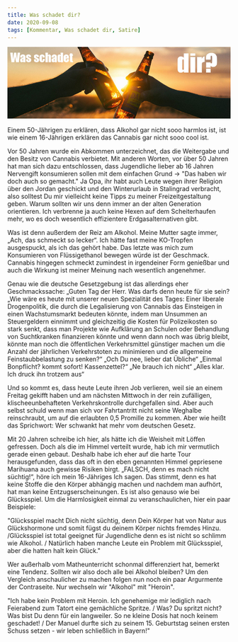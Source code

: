 ```yaml
---
title: Was schadet dir?
date: 2020-09-08
tags: [Kommentar, Was schadet dir, Satire]
---
```


![](/assets/img/wasschadetdir.jpg)

Einem 50-Jährigen zu erklären, dass Alkohol gar nicht sooo harmlos ist, ist wie einem 16-Jährigen erklären das Cannabis gar nicht sooo cool ist.

Vor 50 Jahren wurde ein Abkommen unterzeichnet, das die Weitergabe und den Besitz von Cannabis verbietet. Mit anderen Worten, vor über 50 Jahren hat man sich dazu entschlossen, dass Jugendliche lieber ab 16 Jahren Nervengift konsumieren sollen mit dem einfachen Grund → "Das haben wir doch auch so gemacht." Ja Opa, ihr habt auch Leute wegen ihrer Religion über den Jordan geschickt und den Winterurlaub in Stalingrad verbracht, also solltest Du mir vielleicht keine Tipps zu meiner Freizeitgestaltung geben. Warum sollten wir uns denn immer an der alten Generation orientieren. Ich verbrenne ja auch keine Hexen auf dem Scheiterhaufen mehr, wo es doch wesentlich effizientere Erdgasalternativen gibt.

Was ist denn außerdem der Reiz am Alkohol. Meine Mutter sagte immer, „Ach, das schmeckt so lecker“. Ich hätte fast meine KO-Tropfen ausgespuckt, als ich das gehört habe. Das letzte was mich zum Konsumieren von Flüssigethanol bewegen würde ist der Geschmack. Cannabis hingegen schmeckt zumindest in irgendeiner Form genießbar und auch die Wirkung ist meiner Meinung nach wesentlich angenehmer.

Genau wie die deutsche Gesetzgebung ist das allerdings eher Geschmackssache: „Guten Tag der Herr. Was darfs denn heute für sie sein? „Wie wäre es heute mit unserer neuen Spezialität des Tages: Einer liberale Drogenpolitik, die durch die Legalisierung von Cannabis das Einsteigen in einen Wachstumsmarkt bedeuten könnte, indem man Unsummen an Steuergeldern einnimmt und gleichzeitig die Kosten für Polizeikosten so stark senkt, dass man Projekte wie Aufklärung an Schulen oder Behandlung von Suchtkranken finanzieren könnte und wenn dann noch was übrig bleibt, könnte man noch die öffentlichen Verkehrsmittel günstiger machen um die Anzahl der jährlichen Verkehrstoten zu minimieren und die allgemeine Feinstaubbelastung zu senken?“ „Och Du nee, lieber dat Übliche“ „Einmal Bonpflicht? kommt sofort! Kassenzettel?“ „Ne brauch ich nicht“ „Alles klar. Ich druck ihn trotzem aus“

Und so kommt es, dass heute Leute ihren Job verlieren, weil sie an einem Freitag gekifft haben und am nächsten Mittwoch in der rein zufälligen, klischeeunbehafteten Verkehrskontrolle durchgefallen sind. Aber auch selbst schuld wenn man sich vor Fahrtantritt nicht seine Weghalbe reinschraubt, um auf die erlaubten 0,5 Promille zu kommen. Aber wie heißt das Sprichwort: Wer schwankt hat mehr vom deutschen Gesetz.

Mit 20 Jahren schreibe ich hier, als hätte ich die Weisheit mit Löffen gefressen. Doch als die im Himmel verteilt wurde, hab ich mir vermutlich gerade einen gebaut. Deshalb habe ich eher auf die harte Tour herausgefunden, dass das oft in den eben genannten Himmel gepriesene Marihuana auch gewisse Risiken birgt. „FALSCH, denn es mach nicht süchtig!“, höre ich mein 16-Jähriges Ich sagen. Das stimmt, denn es hat keine Stoffe die den Körper abhängig machen und nachdem man aufhört, hat man keine Entzugserscheinungen. Es ist also genauso wie bei Glücksspiel. Um die Harmlosigkeit einmal zu veranschaulichen, hier ein paar Beispiele:

"Glücksspiel macht Dich nicht süchtig, denn Dein Körper hat von Natur aus Glückshormone und somit fügst du deinem Körper nichts fremdes Hinzu. /Glücksspiel ist total geeignet für Jugendliche denn es ist nicht so schlimm wie Alkohol. / Natürlich haben manche Leute ein Problem mit Glücksspiel, aber die hatten halt kein Glück."

Wer außerhalb vom Matheunterricht schonmal differenziert hat, bemerkt eine Tendenz. Sollten wir also doch alle bei Alkohol bleiben? Um den Vergleich anschaulicher zu machen folgen nun noch ein paar Argurmente der Contraseite. Nur wechseln wir "Alkohol" mit "Heroin".

"Ich habe kein Problem mit Heroin. Ich genehemige mir lediglich nach Feierabend zum Tatort eine gemächliche Spritze. / Was? Du spritzt nicht? Was bist Du denn für ein langweiler. So ne kleine Dosis hat noch keinem geschadet! / Der Manuel durfte sich zu seinem 15. Geburtstag seinen ersten Schuss setzen - wir leben schließlich in Bayern!"
